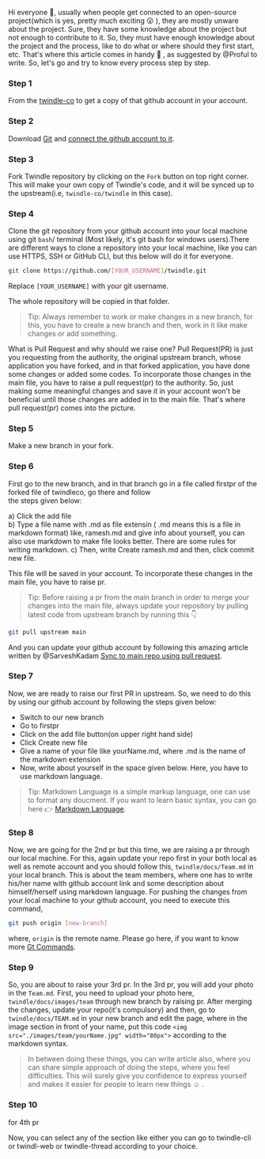 Hi everyone :wave:, usually when people get connected to an open-source project(which is yes, pretty much exciting :open_mouth: ), they are mostly unware about the project. Sure, they have some knowledge about the project but not enough to contribute to it. So, they must have enough knowledge about the project and the process, like to do what or where should they first start, etc. 
That's where this article comes in handy :metal: , as suggested by @Proful to write. So, let's go and try to know every process step by step. 

### Step 1
From the [twindle-co](https://github.com/twindle-co/twindle) to get a copy of that github account in your account.

### Step 2
Download [Git](https://git-scm.com/) and [connect the github account to it](https://linuxize.com/post/how-to-configure-git-username-and-email/).

### Step 3
Fork Twindle repository by clicking on the `Fork` button on top right corner. This will make your own copy of Twindle's code, and it will be synced up to the upstream(i.e, `twindle-co/twindle` in this case). 

### Step 4
Clone the git repository from your github account into your local machine using git `bash`/ terminal (Most likely, it's git bash for windows users).There are different ways to clone a repository into your local machine, like you can use HTTPS, SSH or GitHub CLI, but this below will do it for everyone.
```bash
git clone https://github.com/[YOUR_USERNAME]/twindle.git
```

Replace `[YOUR_USERNAME]` with your git username.

The whole repository will be copied in that folder.

> Tip: Always remember to work or make changes in a new branch, for this, you have to create a new branch and then, work in it like make changes or add something.
        
What is Pull Request and why should we raise one? Pull Request(PR) is just you requesting from the authority, the original upstream branch, whose application you have forked, and in that forked application, you have done some changes or added some codes. To incorporate those changes in the main file, you have to raise a pull request(pr) to the authority. So, just making some meaningful changes and save it in your account won't be beneficial until those changes are added in to the main file. That's where pull request(pr) comes into the picture. 

### Step 5
Make a new branch in your fork.

### Step 6
First go to the new branch, and in that branch go in a file called firstpr of the forked file of twindleco, go there and follow     
        the steps given below: 
        
a) Click the add file  
b) Type a file name with .md as file extensin ( .md means this is a file in markdown format) like, ramesh.md and give info about yourself, you can also use markdown to make file looks better. There are some rules for writing markdown.
c) Then, write Create ramesh.md and then, click commit new file.
        
This file will be saved in your account. To incorporate these changes in the main file, you have to raise pr.
        
> Tip: Before raising a pr from the main branch in order to merge your changes into the main file, always update your repository by pulling latest code from upstream branch by running this 👇

```bash
git pull upstream main
```
And you can update your github account by following this amazing article written by @SarveshKadam [Sync to main repo using pull request](https://github.com/twindle-co/twindle/blob/main/docs/articles/sync-to-main-repo-using-pull-request.md).

### Step 7
Now, we are ready to raise our first PR in upstream. So, we need to do this by using our github account by following the steps given below:
   
- Switch to our new branch
- Go to firstpr
- Click on the add file button(on upper right hand side)
- Click Create new file
- Give a name of your file like yourName.md, where .md is the name of the markdown extension
- Now, write about yourself in the space given below. Here, you have to use markdown language.
   
> Tip: Markdown Language is a simple markup language, one can use to format any doucment. If you want to learn basic syntax, you can go here :point_right: [Markdown Language](https://www.markdownguide.org/basic-syntax/).

### Step 8
Now, we are going for the 2nd pr but this time, we are raising a pr through our local machine. For this, again update your repo first in your both local as well
as remote account and you should follow this, `twindle/docs/Team.md` in your local branch. This is about the team members, where one has to write his/her name with 
github account link and some description about himself/herself using markdown language. For pushing the changes from your local machine to your github account, you need to execute this 
command,

```bash
git push origin [new-branch]
```
where, `origin` is the remote name. Please go here, if you want to know more [Gt Commands](https://github.com/twindle-co/twindle/blob/main/docs/articles/git%20-github-related.md).

### Step 9
So, you are about to raise your 3rd pr. In the 3rd pr, you will add your photo in the `Team.md`. First, you need to upload your photo here, `twindle/docs/images/team` through new branch by raising pr. After merging the changes, update your repo(it's compulsory) and then, go to  `twindle/docs/TEAM.md` in your new branch and edit the page, where in the image section in front of your name, put this code    `<img src="./images/team/yourName.jpg" width="80px">` according to the markdown syntax. 

>In between doing these things, you can write article also, where you can share simple approach of doing the steps, where you feel difficulties. This wiil surely give
 you confidence to express yourself and makes it easier for people to learn new things :relaxed: .
 
### Step 10
for 4th pr
 
Now, you can select any of the section like either you can go to twindle-cli or twindl-web or twindle-thread according to your choice.
